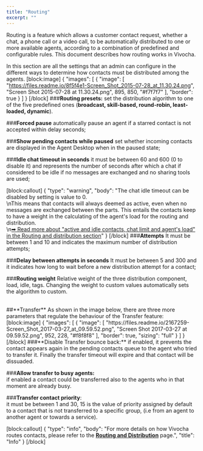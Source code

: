 ```yaml
---
title: "Routing"
excerpt: ""
---
```

Routing is a feature which allows a customer contact request, whether a chat, a phone call or a video call, to be automatically distributed to one or more available agents, according to a combination of predefined and configurable rules. This document describes how routing works in Vivocha.

In this section are all the settings that an admin can configure in the different ways to determine how contacts must be distributed among the agents.
[block:image]
{
  "images": [
    {
      "image": [
        "https://files.readme.io/8f5f4e1-Screen_Shot_2015-07-28_at_11.30.24.png",
        "Screen Shot 2015-07-28 at 11.30.24.png",
        895,
        850,
        "#f7f7f7"
      ],
      "border": true
    }
  ]
}
[/block]
###**Routing presets:**
set the distribution algorithm to one of the five predefined ones (**broadcast, skill-based, round-robin, least-loaded, dynamic**).

###**Forced pause**
 automatically pause an agent if a starred contact is not accepted within delay seconds;

###**Show pending contacts while paused**
set whether incoming contacts are displayed in the Agent Desktop when in the paused state;

###**Idle chat timeout in seconds**
it must be between 60 and 600 (0 to disable it) and represents the number of seconds after which a chat if considered to be idle if no messages are exchanged and no sharing tools are used;

[block:callout]
{
  "type": "warning",
  "body": "The chat idle timeout can be disabled by setting is value to 0. <br>\nThis means that contacts will always deemed as active, even when no messages are exchanged between the parts. This entails the contacts keep to have a weight in the calculating of the agent's load for the routing and distribution.<br>\n[➡ Read more about \"active and idle contacts, chat limit and agent's load\" in the Routing and distribution section](doc:routing-and-distribution#section-agent-load-assigned-active-and-idle-chats)"
}
[/block]
###**Attempts**
It must be between 1 and 10 and indicates the maximum number of distribution attempts;

###**Delay between attempts in seconds** 
It must be between 5 and 300 and it indicates how long to wait before a new distribution attempt for a contact;

###**Routing weight** 
Relative weight of the three distribution component, load, idle, tags. Changing the weight to custom values automatically sets the algorithm to custom.

<br>
##**Transfer**
As shown in the image below, there are three more parameters that regulate the behaviour of the Transfer feature:
[block:image]
{
  "images": [
    {
      "image": [
        "https://files.readme.io/2167259-Screen_Shot_2017-03-27_at_09.59.52.png",
        "Screen Shot 2017-03-27 at 09.59.52.png",
        952,
        228,
        "#f8f8f8"
      ],
      "border": true,
      "sizing": "full"
    }
  ]
}
[/block]
###**Disable Transfer bounce back:** 
if enabled, it prevents the contact appears again in the pending contacts queue to the agent who tried to transfer it. Finally the transfer timeout will expire and that contact will be dissuaded.

###**Allow transfer to busy agents:**  
if enabled a contact could be transferred also to the agents who in that moment are already busy.

###**Transfer contact priority**:  
it must be between 1 and 30, 15 is the value of priority assigned by default to a contact that is not transferred to a specific group, (i.e from an agent to another agent or towards a service). 

[block:callout]
{
  "type": "info",
  "body": "For more details on how Vivocha routes contacts, please refer to the **[Routing and Distribution](doc:routing-and-distribution)** page.",
  "title": "Info"
}
[/block]